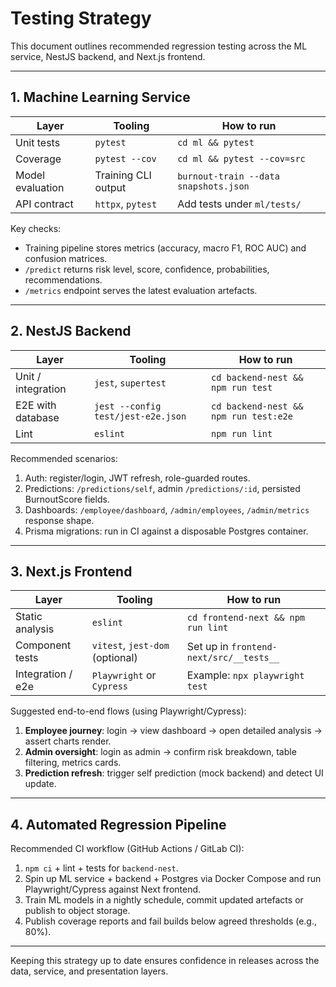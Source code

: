 # Testing Strategy

This document outlines recommended regression testing across the ML service, NestJS backend, and Next.js frontend.

---

## 1. Machine Learning Service

| Layer               | Tooling             | How to run                             |
|---------------------|---------------------|-----------------------------------------|
| Unit tests          | `pytest`            | `cd ml && pytest`                       |
| Coverage            | `pytest --cov`      | `cd ml && pytest --cov=src`             |
| Model evaluation    | Training CLI output | `burnout-train --data snapshots.json`   |
| API contract        | `httpx`, `pytest`   | Add tests under `ml/tests/`             |

Key checks:
- Training pipeline stores metrics (accuracy, macro F1, ROC AUC) and confusion matrices.
- `/predict` returns risk level, score, confidence, probabilities, recommendations.
- `/metrics` endpoint serves the latest evaluation artefacts.

---

## 2. NestJS Backend

| Layer                | Tooling         | How to run                                      |
|----------------------|-----------------|-------------------------------------------------|
| Unit / integration    | `jest`, `supertest` | `cd backend-nest && npm run test`                |
| E2E with database     | `jest --config test/jest-e2e.json` | `cd backend-nest && npm run test:e2e` |
| Lint                  | `eslint`        | `npm run lint`                                   |

Recommended scenarios:
1. Auth: register/login, JWT refresh, role-guarded routes.
2. Predictions: `/predictions/self`, admin `/predictions/:id`, persisted BurnoutScore fields.
3. Dashboards: `/employee/dashboard`, `/admin/employees`, `/admin/metrics` response shape.
4. Prisma migrations: run in CI against a disposable Postgres container.

---

## 3. Next.js Frontend

| Layer                 | Tooling                  | How to run                          |
|-----------------------|--------------------------|--------------------------------------|
| Static analysis       | `eslint`                | `cd frontend-next && npm run lint`   |
| Component tests       | `vitest`, `jest-dom` (optional) | Set up in `frontend-next/src/__tests__` |
| Integration / e2e     | `Playwright` or `Cypress` | Example: `npx playwright test`       |

Suggested end-to-end flows (using Playwright/Cypress):
1. **Employee journey**: login → view dashboard → open detailed analysis → assert charts render.
2. **Admin oversight**: login as admin → confirm risk breakdown, table filtering, metrics cards.
3. **Prediction refresh**: trigger self prediction (mock backend) and detect UI update.

---

## 4. Automated Regression Pipeline

Recommended CI workflow (GitHub Actions / GitLab CI):
1. `npm ci` + lint + tests for `backend-nest`.
2. Spin up ML service + backend + Postgres via Docker Compose and run Playwright/Cypress against Next frontend.
3. Train ML models in a nightly schedule, commit updated artefacts or publish to object storage.
4. Publish coverage reports and fail builds below agreed thresholds (e.g., 80%).

---

Keeping this strategy up to date ensures confidence in releases across the data, service, and presentation layers.
